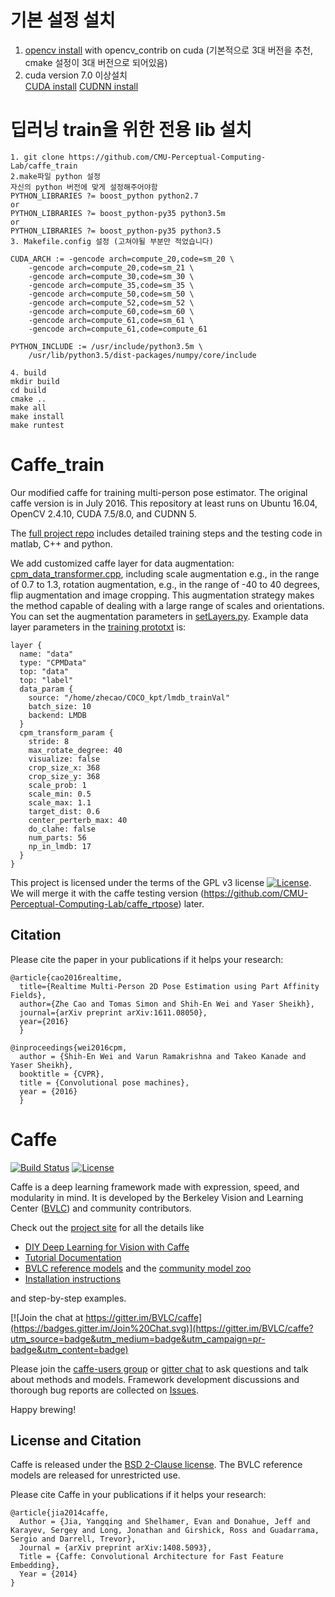 # 기본 설정 설치
1. [opencv install](http://webnautes.tistory.com/1030) with opencv_contrib on cuda (기본적으로 3대 버전을 추천, cmake 설정이 3대 버전으로 되어있음)	
2. cuda version 7.0 이상설치	
[CUDA install](https://igotit.tistory.com/entry/CUDA-Toolkit-8-Ubuntu-16-%EC%84%A4%EC%B9%98)
[CUDNN install](https://igotit.tistory.com/entry/cuDNN-Ubuntu-%EC%97%90-%EC%84%A4%EC%B9%98)	

# 딥러닝 train을 위한 전용 lib 설치
	1. git clone https://github.com/CMU-Perceptual-Computing-Lab/caffe_train
	2.make파일 python 설정
	자신의 python 버전에 맞게 설정해주어야함
	PYTHON_LIBRARIES ?= boost_python python2.7
	or
	PYTHON_LIBRARIES ?= boost_python-py35 python3.5m
	or
	PYTHON_LIBRARIES ?= boost_python-py35 python3.5
	3. Makefile.config 설정 (고쳐야될 부분만 적었습니다)
	
	CUDA_ARCH := -gencode arch=compute_20,code=sm_20 \
		-gencode arch=compute_20,code=sm_21 \
		-gencode arch=compute_30,code=sm_30 \
		-gencode arch=compute_35,code=sm_35 \
		-gencode arch=compute_50,code=sm_50 \
		-gencode arch=compute_52,code=sm_52 \
		-gencode arch=compute_60,code=sm_60 \
		-gencode arch=compute_61,code=sm_61 \
		-gencode arch=compute_61,code=compute_61
		
	PYTHON_INCLUDE := /usr/include/python3.5m \
		/usr/lib/python3.5/dist-packages/numpy/core/include
	
	4. build
	mkdir build
	cd build
	cmake ..
	make all
	make install
	make runtest

# Caffe_train

Our modified caffe for training multi-person pose estimator. The original caffe version is in July 2016. This repository at least runs on Ubuntu 16.04, OpenCV 2.4.10, CUDA 7.5/8.0, and CUDNN 5. 

The [full project repo](https://github.com/ZheC/Realtime_Multi-Person_Pose_Estimation) includes detailed training steps and the testing code in matlab, C++ and python.

We add customized caffe layer for data augmentation: [cpm_data_transformer.cpp](https://github.com/CMU-Perceptual-Computing-Lab/caffe_train/blob/master/src/caffe/cpm_data_transformer.cpp), including scale augmentation e.g., in the range of 0.7 to 1.3, rotation augmentation, e.g., in the range of -40 to 40 degrees, flip augmentation and image cropping. This augmentation strategy makes the method capable of dealing with a large range of scales and orientations. You can set the augmentation parameters in [setLayers.py](https://github.com/ZheC/Realtime_Multi-Person_Pose_Estimation/blob/master/training/setLayers.py). Example data layer parameters in the [training prototxt](https://github.com/ZheC/Realtime_Multi-Person_Pose_Estimation/blob/master/training/example_proto/pose_train_test.prototxt) is:

```
layer {
  name: "data"
  type: "CPMData"
  top: "data"
  top: "label"
  data_param {
    source: "/home/zhecao/COCO_kpt/lmdb_trainVal"
    batch_size: 10
    backend: LMDB
  }
  cpm_transform_param {
    stride: 8
    max_rotate_degree: 40
    visualize: false
    crop_size_x: 368
    crop_size_y: 368
    scale_prob: 1
    scale_min: 0.5
    scale_max: 1.1
    target_dist: 0.6
    center_perterb_max: 40
    do_clahe: false
    num_parts: 56
    np_in_lmdb: 17
  }
}
```
This project is licensed under the terms of the GPL v3 license [![License](https://img.shields.io/aur/license/yaourt.svg)](LICENSE). We will merge it with the caffe testing version (https://github.com/CMU-Perceptual-Computing-Lab/caffe_rtpose) later.

## Citation
Please cite the paper in your publications if it helps your research:



    @article{cao2016realtime,
	  title={Realtime Multi-Person 2D Pose Estimation using Part Affinity Fields},
	  author={Zhe Cao and Tomas Simon and Shih-En Wei and Yaser Sheikh},
	  journal={arXiv preprint arXiv:1611.08050},
	  year={2016}
	  }

    @inproceedings{wei2016cpm,
      author = {Shih-En Wei and Varun Ramakrishna and Takeo Kanade and Yaser Sheikh},
      booktitle = {CVPR},
      title = {Convolutional pose machines},
      year = {2016}
      }

# Caffe

[![Build Status](https://travis-ci.org/BVLC/caffe.svg?branch=master)](https://travis-ci.org/BVLC/caffe)
[![License](https://img.shields.io/badge/license-BSD-blue.svg)](LICENSE)

Caffe is a deep learning framework made with expression, speed, and modularity in mind.
It is developed by the Berkeley Vision and Learning Center ([BVLC](http://bvlc.eecs.berkeley.edu)) and community contributors.

Check out the [project site](http://caffe.berkeleyvision.org) for all the details like

- [DIY Deep Learning for Vision with Caffe](https://docs.google.com/presentation/d/1UeKXVgRvvxg9OUdh_UiC5G71UMscNPlvArsWER41PsU/edit#slide=id.p)
- [Tutorial Documentation](http://caffe.berkeleyvision.org/tutorial/)
- [BVLC reference models](http://caffe.berkeleyvision.org/model_zoo.html) and the [community model zoo](https://github.com/BVLC/caffe/wiki/Model-Zoo)
- [Installation instructions](http://caffe.berkeleyvision.org/installation.html)

and step-by-step examples.

[![Join the chat at https://gitter.im/BVLC/caffe](https://badges.gitter.im/Join%20Chat.svg)](https://gitter.im/BVLC/caffe?utm_source=badge&utm_medium=badge&utm_campaign=pr-badge&utm_content=badge)

Please join the [caffe-users group](https://groups.google.com/forum/#!forum/caffe-users) or [gitter chat](https://gitter.im/BVLC/caffe) to ask questions and talk about methods and models.
Framework development discussions and thorough bug reports are collected on [Issues](https://github.com/BVLC/caffe/issues).

Happy brewing!

## License and Citation

Caffe is released under the [BSD 2-Clause license](https://github.com/BVLC/caffe/blob/master/LICENSE).
The BVLC reference models are released for unrestricted use.

Please cite Caffe in your publications if it helps your research:

    @article{jia2014caffe,
      Author = {Jia, Yangqing and Shelhamer, Evan and Donahue, Jeff and Karayev, Sergey and Long, Jonathan and Girshick, Ross and Guadarrama, Sergio and Darrell, Trevor},
      Journal = {arXiv preprint arXiv:1408.5093},
      Title = {Caffe: Convolutional Architecture for Fast Feature Embedding},
      Year = {2014}
    }
